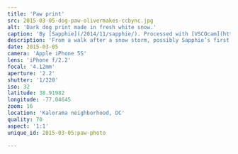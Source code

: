 ```yaml
---
title: 'Paw print'
src: 2015-03-05-dog-paw-olivermakes-ccbync.jpg
alt: 'Dark dog print made in fresh white snow.'
caption: 'By [Sapphie](/2014/11/sapphie/). Processed with [VSCOcam](http://vsco.co/app) b3.'
description: 'From a walk after a snow storm, possibly Sapphie’s first. Processed with [VSCOcam](http://vsco.co/app) b3.'
date: 2015-03-05
camera: 'Apple iPhone 5S'
lens: 'iPhone f/2.2'
focal: '4.12mm'
aperture: '2.2'
shutter: '1/220'
iso: 32
latitude: 38.91982
longitude: -77.04645
zoom: 16
location: 'Kalorama neighborhood, DC'
quality: 70
aspect: '1:1'
unique_id: 2015-03-05:paw-photo

---
```

